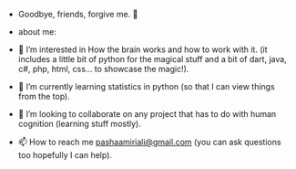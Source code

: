 - Goodbye, friends, forgive me. 👋

- about me:
- 👀 I’m interested in How the brain works and how to work with it. (it includes a little 
    bit of python for the magical stuff and a bit of dart, java, c#, php, html, css... to showcase the magic!).
- 🌱 I’m currently learning statistics in python (so that I can view things from the top).
- 💞️ I’m looking to collaborate on any project that has to do with human cognition (learning stuff mostly).
- 📫 How to reach me pashaamiriali@gmail.com (you can ask questions too hopefully I can help).

<!---
pashaamiriali/pashaamiriali is a ✨ special ✨ repository because its `README.md` (this file) appears on your GitHub profile.
You can click the Preview link to take a look at your changes.
--->
